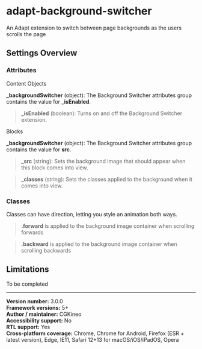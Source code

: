 # adapt-background-switcher

An Adapt extension to switch between page backgrounds as the users scrolls the page

## Settings Overview

### Attributes

Content Objects

**\_backgroundSwitcher** (object): The Background Switcher attributes group contains the value for **\_isEnabled**.

>**\_isEnabled** (boolean): Turns on and off the Background Switcher extension.

Blocks

**\_backgroundSwitcher** (object): The Background Switcher attributes group contains the value for **src**.

>**_src** (string): Sets the background image that should appear when this block comes into view.

>**_classes** (string): Sets the classes applied to the background when it comes into view.


### Classes

Classes can have direction, letting you style an animation both ways.

>**.forward** is applied to the background image container when scrolling forwards

>**.backward** is applied to the background image container when scrolling backwards

## Limitations

To be completed

----------------------------
**Version number:**  3.0.0  
**Framework versions:**  5+  
**Author / maintainer:** CGKineo  
**Accessibility support:** No  
**RTL support:** Yes  
**Cross-platform coverage:** Chrome, Chrome for Android, Firefox (ESR + latest version), Edge, IE11, Safari 12+13 for macOS/iOS/iPadOS, Opera  
